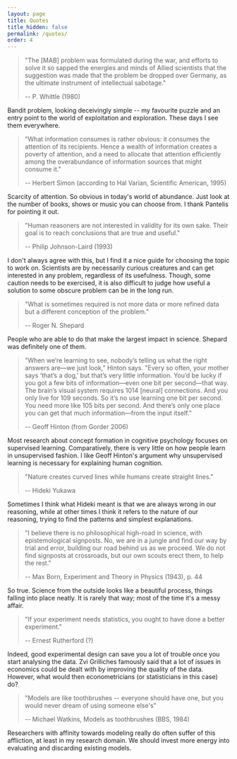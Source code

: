```yaml
---
layout: page
title: Quotes
title_hidden: false
permalink: /quotes/
order: 4
---
```



> "The [MAB] problem was formulated during the war, and efforts to solve it so sapped the energies and minds of Allied scientists that the suggestion was made that the problem be dropped over Germany, as the ultimate instrument of
intellectual sabotage."
> 
> -- P. Whittle (1980)  
  
Bandit problem, looking deceivingly simple -- my favourite puzzle and an entry point to the world of exploitation and exploration. These days I see them everywhere.

   
> "What information consumes is rather obvious: it consumes the attention of its recipients. Hence a wealth of information creates a poverty of attention, and a need to allocate that attention efficiently among the overabundance of information sources that might consume it."
> 
> -- Herbert Simon (according to Hal Varian, Scientific American, 1995)

Scarcity of attention. So obvious in today's world of abundance. Just look at the number of books, shows or music you can choose from. I thank Pantelis for pointing it out.

  
> "Human reasoners are not interested in validity for its own sake. Their goal is to reach conclusions that are true and useful."
> 
> -- Philip Johnson-Laird (1993)

I don't always agree with this, but I find it a nice guide for choosing the topic to work on. Scientists are by necessarily curious creatures and can get interested in any problem, regardless of its usefulness. Though, some caution needs to be exercised, it is also difficult to judge how useful a solution to some obscure problem can be in the long run.


> "What is sometimes required is not more data or more refined data but a different conception of the problem."
> 
> -- Roger N. Shepard

People who are able to do that make the largest impact in science. Shepard was definitely one of them.


> "When we’re learning to see, nobody’s telling us what the
right answers are—we just look," Hinton says. "Every so often,
your mother says ‘that’s a dog,’ but that’s very little
information. You’d be lucky if you got a few bits of information—even
one bit per second—that way. The brain’s visual
system requires 1014 [neural] connections. And you only
live for 109 seconds. So it’s no use learning one bit per second.
You need more like 105 bits per second. And there’s
only one place you can get that much information—from
the input itself."
> 
> -- Geoff Hinton (from Gorder 2006)
  
Most research about concept formation in cognitive psychology focuses on supervised learning. Comparatively, there is very little on how people learn in unsupervised fashion. I like Geoff Hinton's argument why unsupervised learning is necessary for explaining human cognition.


> "Nature creates curved lines while humans create straight lines."
> 
> -- Hideki Yukawa

Sometimes I think what Hideki meant is that we are always wrong in our reasoning, while at other times I think it refers to the nature of our reasoning, trying to find the patterns and simplest explanations.


> "I believe there is no philosophical high-road in science, with epistemological signposts. No, we are in a jungle and find our way by trial and error, building our road behind us as we proceed. We do not find signposts at crossroads, but our own scouts erect them, to help the rest."
> 
> -- Max Born, Experiment and Theory in Physics (1943), p. 44

So true. Science from the outside looks like a beautiful process, things falling into place neatly. It is rarely that way; most of the time it's a messy affair.


> "If your experiment needs statistics, you ought to have done a better experiment."
> 
> -- Ernest Rutherford (?)

Indeed, good experimental design can save you a lot of trouble once you start analysing the data. Zvi Grilliches famously said that a lot of issues in economics could be dealt with by improving the quality of the data. However, what would then econometricians (or statisticians in this case) do?


> "Models are like toothbrushes -- everyone should have one, but you would never dream of using someone else's"
> 
> -- Michael Watkins, Models as toothbrushes (BBS, 1984)

Researchers with affinity towards modeling really do often suffer of this affliction, at least in my research domain. We should invest more energy into evaluating and discarding existing models.
